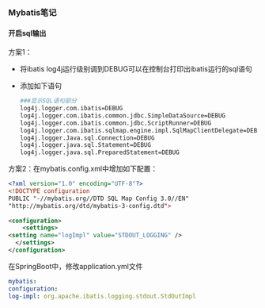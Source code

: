 ### Mybatis笔记

#### 开启sql输出

方案1：

- 将ibatis log4j运行级别调到DEBUG可以在控制台打印出ibatis运行的sql语句

- 添加如下语句

  ```bash
  ###显示SQL语句部分
  log4j.logger.com.ibatis=DEBUG
  log4j.logger.com.ibatis.common.jdbc.SimpleDataSource=DEBUG
  log4j.logger.com.ibatis.common.jdbc.ScriptRunner=DEBUG
  log4j.logger.com.ibatis.sqlmap.engine.impl.SqlMapClientDelegate=DEBUG
  log4j.logger.Java.sql.Connection=DEBUG
  log4j.logger.java.sql.Statement=DEBUG
  log4j.logger.java.sql.PreparedStatement=DEBUG　
  ```

方案2：在mybatis.config.xml中增加如下配置：

```xml
<?xml version="1.0" encoding="UTF-8"?>
<!DOCTYPE configuration
PUBLIC "-//mybatis.org//DTD SQL Map Config 3.0//EN"
"http://mybatis.org/dtd/mybatis-3-config.dtd">
 
<configuration>
    <settings>
<setting name="logImpl" value="STDOUT_LOGGING" />
  </settings>
</configuration>
```

在SpringBoot中，修改application.yml文件

```yaml
mybatis:
configuration:
log-impl: org.apache.ibatis.logging.stdout.StdOutImpl

```

